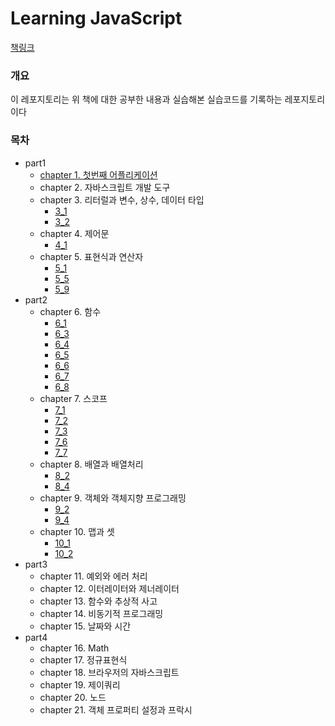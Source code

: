 # Learning JavaScript

[책링크](https://books.google.co.kr/books/about/%EB%9F%AC%EB%8B%9D_%EC%9E%90%EB%B0%94%EC%8A%A4%ED%81%AC%EB%A6%BD%ED%8A%B8.html?id=iAQrDwAAQBAJ&source=kp_book_description&redir_esc=y)

### 개요

이 레포지토리는 위 책에 대한 공부한 내용과 실습해본 실습코드를 기록하는 레포지토리이다

### 목차

- part1
  - [chapter 1. 첫번째 어플리케이션](https://github.com/1571min/LearningJavascript_summary/blob/master/chapter1/main.js)
  - chapter 2. 자바스크립트 개발 도구
  - chapter 3. 리터럴과 변수, 상수, 데이터 타입
    - [3_1](https://github.com/1571min/LearningJavascript_summary/blob/master/chapter3/chapter3_1.js)
    - [3_2](https://github.com/1571min/LearningJavascript_summary/blob/master/chapter3/chapter3_2object.js)
  - chapter 4. 제어문
    - [4_1](https://github.com/1571min/LearningJavascript_summary/blob/master/chapter4/chapter4_crowngame.js)
  - chapter 5. 표현식과 연산자
    - [5_1](https://github.com/1571min/LearningJavascript_summary/blob/master/chapter5/chapter5_1.js)
    - [5_5](https://github.com/1571min/LearningJavascript_summary/blob/master/chapter5/chapter5_5.js)
    - [5_9](https://github.com/1571min/LearningJavascript_summary/blob/master/chapter5/chapter5_9.js)
- part2
  - chapter 6. 함수
    - [6_1](https://github.com/1571min/LearningJavascript_summary/blob/master/chapter6/1.js)
    - [6_3](https://github.com/1571min/LearningJavascript_summary/blob/master/chapter6/3.js)
    - [6_4](https://github.com/1571min/LearningJavascript_summary/blob/master/chapter6/4.js)
    - [6_5](https://github.com/1571min/LearningJavascript_summary/blob/master/chapter6/5.js)
    - [6_6](https://github.com/1571min/LearningJavascript_summary/blob/master/chapter6/6.js)
    - [6_7](https://github.com/1571min/LearningJavascript_summary/blob/master/chapter6/7.js)
    - [6_8](https://github.com/1571min/LearningJavascript_summary/blob/master/chapter6/8.js)
  - chapter 7. 스코프
    - [7_1](https://github.com/1571min/LearningJavascript_summary/blob/master/chapter7/1.js)
    - [7_2](https://github.com/1571min/LearningJavascript_summary/blob/master/chapter7/2.js)
    - [7_3](https://github.com/1571min/LearningJavascript_summary/blob/master/chapter7/3.js)
    - [7_6](https://github.com/1571min/LearningJavascript_summary/blob/master/chapter7/6.js)
    - [7_7](https://github.com/1571min/LearningJavascript_summary/blob/master/chapter7/7.js)
  - chapter 8. 배열과 배열처리
    - [8_2](https://github.com/1571min/LearningJavascript_summary/blob/master/chapter8/2.js)
    - [8_4](https://github.com/1571min/LearningJavascript_summary/blob/master/chapter8/4.js)
  - chapter 9. 객체와 객체지향 프로그래밍
    - [9_2](https://github.com/1571min/LearningJavascript_summary/blob/master/chapter9/2.js)
    - [9_4](https://github.com/1571min/LearningJavascript_summary/blob/master/chapter9/4.js)
  - chapter 10. 맵과 셋
    - [10_1](https://github.com/1571min/LearningJavascript_summary/blob/master/chapter10/1.js)
    - [10_2](https://github.com/1571min/LearningJavascript_summary/blob/master/chapter10/2.js)
- part3
  - chapter 11. 예외와 에러 처리
  - chapter 12. 이터레이터와 제너레이터
  - chapter 13. 함수와 추상적 사고
  - chapter 14. 비동기적 프로그래밍
  - chapter 15. 날짜와 시간
- part4
  - chapter 16. Math
  - chapter 17. 정규표현식
  - chapter 18. 브라우저의 자바스크립트
  - chapter 19. 제이쿼리
  - chapter 20. 노드
  - chapter 21. 객체 프로퍼티 설정과 프락시

